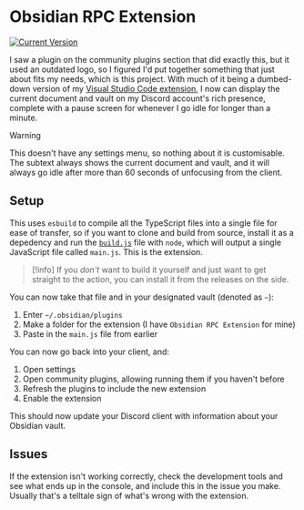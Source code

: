 # Obsidian RPC Extension

[![Current Version](https://img.shields.io/badge/dynamic/json?url=https%3A%2F%2Fgithub.com%2Faxololly%2Fobsidian-rpc%2Fraw%2Fmain%2Fmanifest.json&query=%24.version&label=version&color=default)](https://github.com/axololly/obsidian-rpc/releases/tag/0.1.0)

I saw a plugin on the community plugins section that did exactly this, but it used an outdated logo, so I figured I'd put together something that just about fits my needs, which is this project. With much of it being a dumbed-down version of my [Visual Studio Code extension](https://github.com/axololly/discode/tree/main), I now can display the current document and vault on my Discord account's rich presence, complete with a pause screen for whenever I go idle for longer than a minute.

> [!warning]
> This doesn't have any settings menu, so nothing about it is customisable. The subtext always shows the current document and vault, and it will always go idle after more than 60 seconds of unfocusing from the client.

## Setup

This uses `esbuild` to compile all the TypeScript files into a single file for ease of transfer, so if you want to clone and build from source, install it as a depedency and run the [`build.js`](./build.js) file with `node`, which will output a single JavaScript file called `main.js`. This is the extension.

> [!info]
> If you _don't_ want to build it yourself and just want to get straight to the action, you can install it from the releases on the side.

You can now take that file and in your designated vault (denoted as `~`):

1. Enter `~/.obsidian/plugins`
2. Make a folder for the extension (I have `Obsidian RPC Extension` for mine)
3. Paste in the `main.js` file from earlier

You can now go back into your client, and:

1. Open settings
2. Open community plugins, allowing running them if you haven't before
3. Refresh the plugins to include the new extension
4. Enable the extension

This should now update your Discord client with information about your Obsidian vault.

## Issues

If the extension isn't working correctly, check the development tools and see what ends up in the console, and include this in the issue you make. Usually that's a telltale sign of what's wrong with the extension.